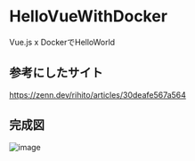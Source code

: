 # HelloVueWithDocker
Vue.js x DockerでHelloWorld

## 参考にしたサイト
https://zenn.dev/rihito/articles/30deafe567a564

## 完成図
![image](https://user-images.githubusercontent.com/121783210/221400524-075924d4-9563-41fe-87c6-fd654e1599a4.png)
